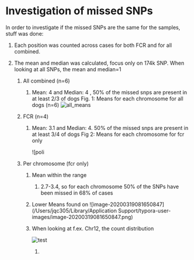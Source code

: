 # Investigation of missed SNPs

In order to investigate if the missed SNPs are the same for the samples, stuff was done:

1. Each position was counted across cases for both FCR and for all combined.

2. The mean and median was calculated, focus only on 174k SNP. When looking at all SNPs, the mean and median=1

   1. All combined (n=6)

      1. Mean: 4 and Median: 4 , 50% of the missed snps are present in at least 2/3 of dogs
         Fig. 1: Means for each chromosome for all dogs (n=6)
         ![all_means](/Users/jqc305/Downloads/all_means.jpg)

   2. FCR (n=4)

      1. Mean: 3.1 and Median: 4. 50% of the missed snps are present in at least 3/4 of dogs
         Fig 2: Means for each chromosome for fcr only

         ![poli

   3. Per chromosome (fcr only)

      1. Mean within the range 

         1. 2.7-3.4, so for each chromosome 50% of the SNPs have been missed in 68% of cases

      2. Lower Means found on 
         ![image-20200319081650847](/Users/jqc305/Library/Application Support/typora-user-images/image-20200319081650847.png)

      3. When looking at f.ex. Chr12, the count distribution 

         ![test](/Users/jqc305/Downloads/test.jpg)

         1. 